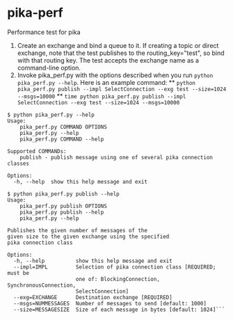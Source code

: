 # pika-perf
Performance test for pika

1. Create an exchange and bind a queue to it. If creating a topic or direct exchange, note that the test publishes to the routing_key="test", so bind with that routing key. The test accepts the exchange name as a command-line option.
2. Invoke pika_perf.py with the options described when you run `python pika_perf.py --help`. Here is an example command:
** `python pika_perf.py publish --impl SelectConnection --exg test --size=1024 --msgs=10000`
** `time python pika_perf.py publish --impl SelectConnection --exg test --size=1024 --msgs=10000`
```
$ python pika_perf.py --help
Usage: 
	pika_perf.py COMMAND OPTIONS
	pika_perf.py --help
	pika_perf.py COMMAND --help

Supported COMMANDs:
	publish - publish message using one of several pika connection classes

Options:
  -h, --help  show this help message and exit
```

```
$ python pika_perf.py publish --help
Usage: 
	pika_perf.py publish OPTIONS
	pika_perf.py publish --help
	pika_perf.py --help

Publishes the given number of messages of the
given size to the given exchange using the specified
pika connection class

Options:
  -h, --help          show this help message and exit
  --impl=IMPL         Selection of pika connection class [REQUIRED; must be
                      one of: BlockingConnection, SynchronousConnection,
                      SelectConnection]
  --exg=EXCHANGE      Destination exchange [REQUIRED]
  --msgs=NUMMESSAGES  Number of messages to send [default: 1000]
  --size=MESSAGESIZE  Size of each message in bytes [default: 1024]```
